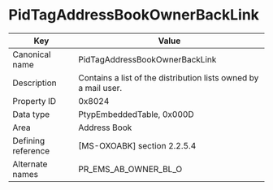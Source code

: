 # PidTagAddressBookOwnerBackLink

| Key | Value |
|---|---|
| Canonical name | PidTagAddressBookOwnerBackLink |
| Description | Contains a list of the distribution lists owned by a mail user. |
| Property ID | 0x8024 |
| Data type | PtypEmbeddedTable, 0x000D |
| Area | Address Book |
| Defining reference | [MS-OXOABK] section 2.2.5.4 |
| Alternate names | PR_EMS_AB_OWNER_BL_O |
